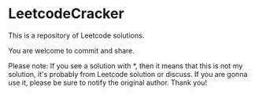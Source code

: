 # LeetcodeCracker

This is a repository of Leetcode solutions.

You are welcome to commit and share. 

Please note:
If you see a solution with \*, then it means that this is not my solution, it's probably from Leetcode solution or discuss. If you are gonna use it, please be sure to notify the original author. Thank you!
